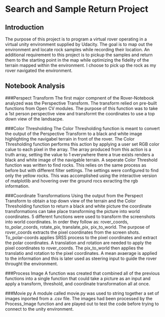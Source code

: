 # Search and Sample Return Project


## Introduction
The purpose of this project is to program a virtual rover operating in a virtual unity environment supplied by Udacity.  The goal is  to map out the environment and locate rock samples while recording their location.  An additional requirement to this project is to pickup the samples and return them to the starting point in the map while optimizing the fidelity of the terrain mapped within the environment.  I choose to pick up the rock as my rover navigated the environment. 

## Notebook Analysis
###Perspect Transform
The first major compnent of the Rover-Notebook analyzed was the Perspective Transform.  The transform relied on pre-built functions from Open CV modules.  The purpose of this function was to take a 1st person perspective view and transformt the coordinates to use a top down view of the landsacpe.  

###Color Thresholding
The Color Thresholding function is meant to convert the output of the Perspective Transform to a black and white image highlighting the navigabel terrain in front of the rover.  The Color Thresholding function performs this action by applying a user set RGB color calue to each pixel in the array.  The array produced from this action is a truth array, setting the value to 1 everywhere there a true exists renders a black and white image of the navigable terrain.  A seperate Color Threshold function was written to find rocks.  This relies on the same process as before but with different filter settings.  The settings were configured to find only the yellow rocks.  This was accomplished using the interactive version of matplotlib and hovering over the ground rocs exracting the rgb information.

###Coordinate Transformations
Using the output from the Perspect Transform to obtain a top down view of the terrain and the Color Thresholding function to return a black and white picture the coordinate transformations can take place transforming the picture into world coordinates.  5 different functions were used to transform the screenshots into world coordinates.  In order they follow as:  rover_coords, to_polar_coords, rotate_pix, translate_pix, pix_to_world.  The purpose of rover_coords extracts the pixel coordinates from the screen shots.  To_polar-coords applies SRSS process to the pixel coordinates and extract the polar coordinates.  A translation and rotation are needed to apply the pixel coordinates to rover_coords.  The pix_to_world then applies the translatio and rotation to the pixel coordinates.  A mean avaerage is applied to the information and this is later used as steering input to guide the rover throught the environment.

###Process Image
A function was created that combined all of the previous functions into a single function that could take a picture as an input and apply a transform, threshold, and coordinate transformation all at once.  

###Movie py
A module called movie.py was used to string together a set of images inported from a .csv file.  The images had been processed by the Process_Image function and are played out to test the code before trying to connect to the unity environment.   


